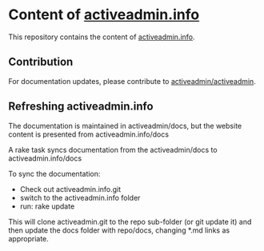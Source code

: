 # Content of [activeadmin.info](http://activeadmin.info)

This repository contains the content of [activeadmin.info](http://activeadmin.info).

## Contribution

For documentation updates, please contribute to [activeadmin/activeadmin](https://github.com/activeadmin/activeadmin).

## Refreshing activeadmin.info

The documentation is maintained in activeadmin/docs, but the website content is presented from activeadmin.info/docs

A rake task syncs documentation from the activeadmin/docs to activeadmin.info/docs

To sync the documentation:

* Check out activeadmin.info.git
* switch to the activeadmin.info folder
* run: rake update

This will clone activeadmin.git to the repo sub-folder (or git update it) and then update the docs 
folder with repo/docs, changing *.md links as appropriate.
